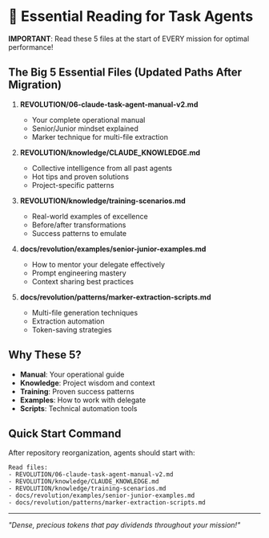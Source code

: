 # 🎯 Essential Reading for Task Agents

**IMPORTANT**: Read these 5 files at the start of EVERY mission for optimal performance!

## The Big 5 Essential Files (Updated Paths After Migration)

1. **REVOLUTION/06-claude-task-agent-manual-v2.md**
   - Your complete operational manual
   - Senior/Junior mindset explained
   - Marker technique for multi-file extraction

2. **REVOLUTION/knowledge/CLAUDE_KNOWLEDGE.md**
   - Collective intelligence from all past agents
   - Hot tips and proven solutions
   - Project-specific patterns

3. **REVOLUTION/knowledge/training-scenarios.md**
   - Real-world examples of excellence
   - Before/after transformations
   - Success patterns to emulate

4. **docs/revolution/examples/senior-junior-examples.md**
   - How to mentor your delegate effectively
   - Prompt engineering mastery
   - Context sharing best practices

5. **docs/revolution/patterns/marker-extraction-scripts.md**
   - Multi-file generation techniques
   - Extraction automation
   - Token-saving strategies

## Why These 5?

- **Manual**: Your operational guide
- **Knowledge**: Project wisdom and context
- **Training**: Proven success patterns
- **Examples**: How to work with delegate
- **Scripts**: Technical automation tools

## Quick Start Command

After repository reorganization, agents should start with:
```
Read files:
- REVOLUTION/06-claude-task-agent-manual-v2.md
- REVOLUTION/knowledge/CLAUDE_KNOWLEDGE.md  
- REVOLUTION/knowledge/training-scenarios.md
- docs/revolution/examples/senior-junior-examples.md
- docs/revolution/patterns/marker-extraction-scripts.md
```

---

*"Dense, precious tokens that pay dividends throughout your mission!"*
